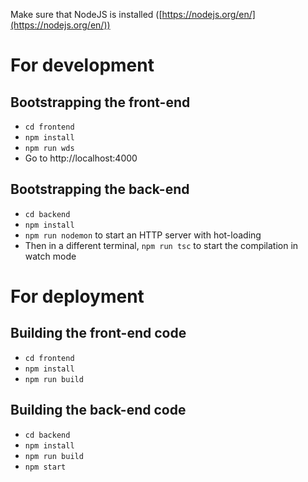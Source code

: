 Make sure that NodeJS is installed ([https://nodejs.org/en/](https://nodejs.org/en/))

# For development
## Bootstrapping the front-end
- `cd frontend`
- `npm install`
- `npm run wds`
- Go to http://localhost:4000

## Bootstrapping the back-end
- `cd backend`
- `npm install`
- `npm run nodemon` to start an HTTP server with hot-loading
- Then in a different terminal, `npm run tsc` to start the compilation in watch mode

# For deployment
## Building the front-end code
- `cd frontend`
- `npm install`
- `npm run build`

## Building the back-end code
- `cd backend`
- `npm install`
- `npm run build`
- `npm start`
